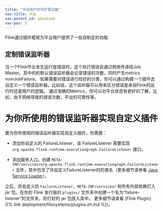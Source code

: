 ```yaml
---
title: "平台用户的可扩展功能"
nav-title: 平台
nav-parent_id: advanced
nav-pos: 3
---
```

<!--
Licensed to the Apache Software Foundation (ASF) under one
or more contributor license agreements.  See the NOTICE file
distributed with this work for additional information
regarding copyright ownership.  The ASF licenses this file
to you under the Apache License, Version 2.0 (the
"License"); you may not use this file except in compliance
with the License.  You may obtain a copy of the License at

  http://www.apache.org/licenses/LICENSE-2.0

Unless required by applicable law or agreed to in writing,
software distributed under the License is distributed on an
"AS IS" BASIS, WITHOUT WARRANTIES OR CONDITIONS OF ANY
KIND, either express or implied.  See the License for the
specific language governing permissions and limitations
under the License.
-->

Flink通过插件框架为平台用户提供了一些自制定的功能.

## 定制错误监听器
当一个Flink作业发生运行是错误时，这个执行错误会通过网络传递给Job Master。其中的的默认错误监听器会记录错误的次数，同时产生metrics numJobFailure。
如果需要对错误进行给好的分类，你可以通过构建一个插件去自定义一个错误监听器。比如说，这个监听器可以用来区分错误是来自Flink的运行时还是用户的逻辑。
通过准确的Metrics，你可以对平台状态有更好的了解，比如，由于网络导致的错误次数，平台的可靠性等。


# 为你所使用的错误监听器实现自定义插件

要为你所使用的错误监听器实现自定义插件，你需要：

  - 添加你自定义的 FailureListener，该 FailureListener 需要实现  `org.apache.flink.runtime.executiongraph.FailureListener` 接口。

  - 添加服务入口。创建 `META-INF/services/org.apache.flink.runtime.executiongraph.FailureListener` 文件，其中包含了你自定义FailureListener的的类名（更多细节请参看 [Java Service Loader](https://docs.oracle.com/javase/8/docs/api/java/util/ServiceLoader.html)）。

之后，将自定义的 `FailureListener`，`META-INF/services/` 和所有外部依赖打入 jar 包。在你的 Flink 发行版的 `plugins/` 文件夹中创建一个名为“failure-listener”的文件夹，将打好的 jar 包放入其中。
更多细节请查看 [Flink Plugin]({% link deployment/filesystems/plugins.zh.md %})。
